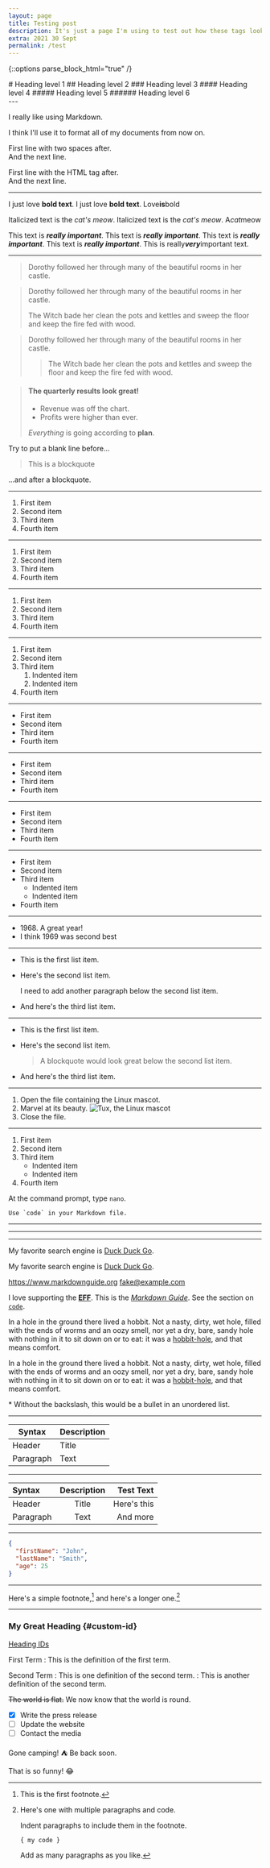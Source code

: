 ```yaml
---
layout: page
title: Testing post
description: It's just a page I'm using to test out how these tags look and such.
extra: 2021 30 Sept
permalink: /test
---
```


{::options parse_block_html="true" /}
<div class="content_cir">
# Heading level 1
## Heading level 2
### Heading level 3
#### Heading level 4
##### Heading level 5
###### Heading level 6
</div>
---

I really like using Markdown.

I think I'll use it to format all of my documents from now on.

First line with two spaces after.  
And the next line.

First line with the HTML tag after.<br>
And the next line.

---

I just love **bold text**.
I just love __bold text__.
Love**is**bold

Italicized text is the *cat's meow*.
Italicized text is the _cat's meow_.
A*cat*meow

This text is ***really important***.
This text is ___really important___.
This text is __*really important*__.
This text is **_really important_**.
This is really***very***important text.

---

> Dorothy followed her through many of the beautiful rooms in her castle.

> Dorothy followed her through many of the beautiful rooms in her castle.
>
> The Witch bade her clean the pots and kettles and sweep the floor and keep the fire fed with wood.

> Dorothy followed her through many of the beautiful rooms in her castle.
>
>> The Witch bade her clean the pots and kettles and sweep the floor and keep the fire fed with wood.

> #### The quarterly results look great!
>
> - Revenue was off the chart.
> - Profits were higher than ever.
>
>  *Everything* is going according to **plan**.

Try to put a blank line before...

> This is a blockquote

...and after a blockquote.

---

1. First item
2. Second item
3. Third item
4. Fourth item

---

1. First item
1. Second item
1. Third item
1. Fourth item

---

1. First item
8. Second item
3. Third item
5. Fourth item

---

1. First item
2. Second item
3. Third item
    1. Indented item
    2. Indented item
4. Fourth item

---

- First item
- Second item
- Third item
- Fourth item

---

* First item
* Second item
* Third item
* Fourth item

---

+ First item
+ Second item
+ Third item
+ Fourth item

---

- First item
- Second item
- Third item
    - Indented item
    - Indented item
- Fourth item

---

- 1968\. A great year!
- I think 1969 was second best

---

*   This is the first list item.
*   Here's the second list item.

    I need to add another paragraph below the second list item.

*   And here's the third list item.

---

*   This is the first list item.
*   Here's the second list item.

    > A blockquote would look great below the second list item.

*   And here's the third list item.

---

1.  Open the file containing the Linux mascot.
2.  Marvel at its beauty.
    ![Tux, the Linux mascot](/assets/images/noisetexture.png)
3.  Close the file.

---

1. First item
2. Second item
3. Third item
    - Indented item
    - Indented item
4. Fourth item

At the command prompt, type `nano`.

``Use `code` in your Markdown file.``

***

---

_________________

My favorite search engine is [Duck Duck Go](https://duckduckgo.com).

My favorite search engine is [Duck Duck Go](https://duckduckgo.com "The best search engine for privacy").

<https://www.markdownguide.org>
<fake@example.com>

I love supporting the **[EFF](https://eff.org)**.
This is the *[Markdown Guide](https://www.markdownguide.org)*.
See the section on [`code`](#code).

In a hole in the ground there lived a hobbit. Not a nasty, dirty, wet hole, filled with the ends
of worms and an oozy smell, nor yet a dry, bare, sandy hole with nothing in it to sit down on or to
eat: it was a [hobbit-hole](https://en.wikipedia.org/wiki/Hobbit#Lifestyle "Hobbit lifestyles"), and that means comfort.

In a hole in the ground there lived a hobbit. Not a nasty, dirty, wet hole, filled with the ends
of worms and an oozy smell, nor yet a dry, bare, sandy hole with nothing in it to sit down on or to
eat: it was a [hobbit-hole][1], and that means comfort.

[1]: <https://en.wikipedia.org/wiki/Hobbit#Lifestyle> "Hobbit lifestyles"

\* Without the backslash, this would be a bullet in an unordered list.

---

| Syntax      | Description |
| ----------- | ----------- |
| Header      | Title       |
| Paragraph   | Text        |

---

| Syntax      | Description | Test Text     |
| :---        |    :----:   |          ---: |
| Header      | Title       | Here's this   |
| Paragraph   | Text        | And more      |

---

```json
{
  "firstName": "John",
  "lastName": "Smith",
  "age": 25
}
```

---

Here's a simple footnote,[^1] and here's a longer one.[^bignote]

[^1]: This is the first footnote.

[^bignote]: Here's one with multiple paragraphs and code.

    Indent paragraphs to include them in the footnote.

    `{ my code }`

    Add as many paragraphs as you like.

---

### My Great Heading {#custom-id}

[Heading IDs](#heading-ids)

First Term
: This is the definition of the first term.

Second Term
: This is one definition of the second term.
: This is another definition of the second term.

~~The world is flat.~~ We now know that the world is round.

- [x] Write the press release
- [ ] Update the website
- [ ] Contact the media

Gone camping! :tent: Be back soon.

That is so funny! :joy:
